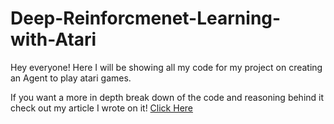 # Deep-Reinforcmenet-Learning-with-Atari

Hey everyone!
Here I will be showing all my code for my project on creating an Agent to play atari games.










If you want a more in depth break down of the code and reasoning behind it check out my article I wrote on it!
[Click Here](https://mark-youngson5.medium.com/so-you-want-to-play-atari-games-e9252762a142)
